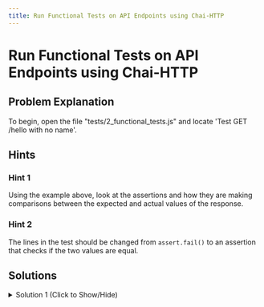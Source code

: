 ```yaml
---
title: Run Functional Tests on API Endpoints using Chai-HTTP
---
```

# Run Functional Tests on API Endpoints using Chai-HTTP

## Problem Explanation
To begin, open the file "tests/2_functional_tests.js" and locate 'Test GET /hello with no name'.

## Hints

### Hint 1

Using the example above, look at the assertions and how they are making comparisons between the expected and actual values of the response.

### Hint 2

The lines in the test should be changed from `assert.fail()` to an assertion that checks if the two values are equal.

## Solutions

<details><summary>Solution 1 (Click to Show/Hide)</summary>

```js
test('Test GET /hello with no name', function(done) {
  // Don't forget the callback...
  chai
    .request(server) // 'server' is the Express App
    .get('/hello') // http_method(url). NO NAME in the query !
    .end(function(err, res) {
      // res is the response object

      // Test the status and the text response (see the example above).
      // Please follow the order -status, -text. We rely on that in our tests.
      // It should respond 'Hello Guest'
      assert.equal(res.status, 200);
      assert.equal(res.text, 'hello Guest');
      done(); // Always call the 'done()' callback when finished.
    });
});
```
</details>